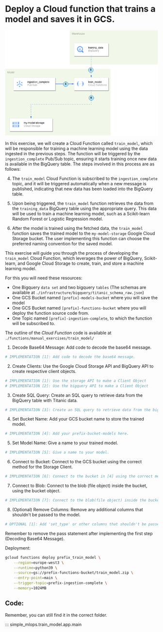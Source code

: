 # Deploy a Cloud function that trains a model and saves it in GCS.

![model-architecture](./resources/part_2/model.png)

In this exercise, we will create a Cloud Function called `train_model`, which will be responsible for training a machine learning model using the data ingested in the previous steps. The function will be triggered by the `ingestion_complete` Pub/Sub topic, ensuring it starts training once new data is available in the BigQuery table. The steps involved in this process are as follows:

4. The `train_model` Cloud Function is subscribed to the `ingestion_complete` topic, and it will be triggered automatically when a new message is published, indicating that new data has been loaded into the BigQuery table.

5. Upon being triggered, the `train_model` function retrieves the data from the `training_data` BigQuery table using the appropriate query. This data will be used to train a machine learning model, such as a Scikit-learn Random Forest or Logistic Regression model.

6. After the model is trained using the fetched data, the `train_model` function saves the trained model to the `my-model-storage` Google Cloud Storage bucket. The user implementing this function can choose the preferred naming convention for the saved model.

This exercise will guide you through the process of developing the `train_model` Cloud Function, which leverages the power of BigQuery, Scikit-learn, and Google Cloud Storage to create, train, and store a machine learning model.


For this you will need these resources:

* One Bigquery `data set` and two bigquery `tables` (The schemas are available at `./infrastructure/bigquery/titanic_schema_raw.json`)
* One GCS Bucket named `[prefix]-models-bucket` where you will save the model
* One GCS Bucket named `[prefix]-functions-bucket` where you will deploy the function source code from.
* One Topic named `[prefix]-ingestion-complete`, to which the function will be subscribed to.

The outline of the *Cloud Function* code is available at `./functions/manual_exercises/train_model/`

1. Decode Base64 Message: Add code to decode the base64 message.

```python
# IMPLEMENTATION [1]: Add code to decode the base64 message.
```

2. Create Clients: Use the Google Cloud Storage API and BigQuery API to create respective client objects.

```python
# IMPLEMENTATION [1]: Use the storage API to make a Client Object
# IMPLEMENTATION [2]: Use the bigquery API to make a Client Object
```

3. Create SQL Query: Create an SQL query to retrieve data from the BigQuery table with Titanic data.

```python
# IMPLEMENTATION [3]: Create an SQL query to retrieve data from the bigquery table with Titanic data.
```

4. Set Bucket Name: Add your GCS bucket name to store the trained model.

```python
# IMPLEMENTATION [4]: Add your prefix-bucket-models here.
```

5. Set Model Name: Give a name to your trained model.

```python
# IMPLEMENTATION [5]: Give a name to your model.
```

6. Connect to Bucket: Connect to the GCS bucket using the correct method for the Storage Client.

```python
# IMPLEMENTATION [6]: Connect to the bucket in [4] using the correct method
```

7. Connect to Blob: Connect to the blob (file object) inside the bucket, using the bucket object.

```python
# IMPLEMENTATION [7]: Connect to the blob(file object) inside the bucket, using the `bucket` object.
```

8. (Optional) Remove Columns: Remove any additional columns that shouldn't be passed to the model.

```python
# OPTIONAL [1]: Add 'set_type' or other columns that shouldn't be passed to the model.
```

Remember to remove the pass statement after implementing the first step (Decoding Base64 Message).

Deployment:

```bash
gcloud functions deploy prefix_train_model \
    --region=europe-west3 \
    --runtime=python39 \
    --source=gs://prefix-functions-bucket/train_model.zip \
    --entry-point=main \
    --trigger-topic=prefix-ingestion-complete \
    --memory=1024MB
```

## Code:

Remember, you can still find it in the correct folder.

::: simple_mlops.train_model.app.main
